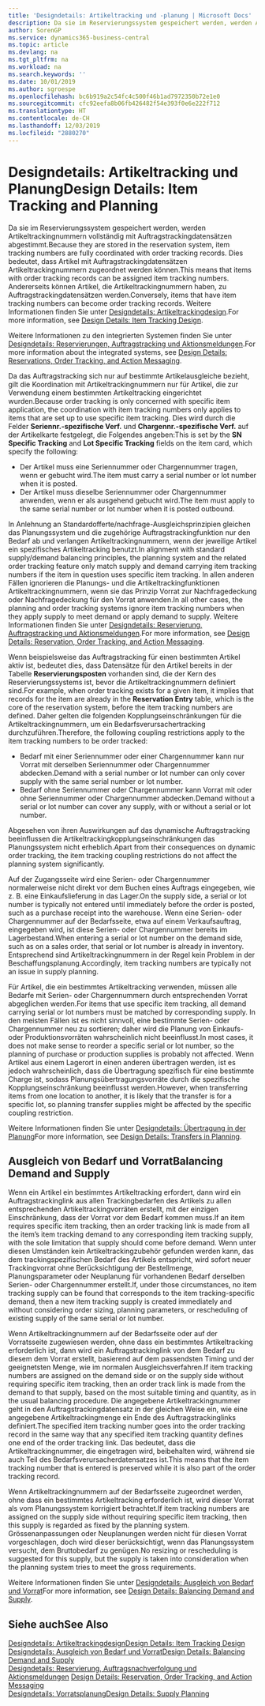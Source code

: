 ```yaml
---
title: 'Designdetails: Artikeltracking und -planung | Microsoft Docs'
description: Da sie im Reservierungssystem gespeichert werden, werden Artikeltrackingnummern vollständig mit Auftragstrackingdatensätzen abgestimmt.
author: SorenGP
ms.service: dynamics365-business-central
ms.topic: article
ms.devlang: na
ms.tgt_pltfrm: na
ms.workload: na
ms.search.keywords: ''
ms.date: 10/01/2019
ms.author: sgroespe
ms.openlocfilehash: bc6b919a2c54fc4c500f46b1ad7972350b72e1e0
ms.sourcegitcommit: cfc92eefa8b06fb426482f54e393f0e6e222f712
ms.translationtype: HT
ms.contentlocale: de-CH
ms.lasthandoff: 12/03/2019
ms.locfileid: "2880270"
---
```

# <a name="design-details-item-tracking-and-planning"></a><span data-ttu-id="77646-103">Designdetails: Artikeltracking und Planung</span><span class="sxs-lookup"><span data-stu-id="77646-103">Design Details: Item Tracking and Planning</span></span>
<span data-ttu-id="77646-104">Da sie im Reservierungssystem gespeichert werden, werden Artikeltrackingnummern vollständig mit Auftragstrackingdatensätzen abgestimmt.</span><span class="sxs-lookup"><span data-stu-id="77646-104">Because they are stored in the reservation system, item tracking numbers are fully coordinated with order tracking records.</span></span> <span data-ttu-id="77646-105">Dies bedeutet, dass Artikel mit Auftragstrackingdatensätzen Artikeltrackingnummern zugeordnet werden können.</span><span class="sxs-lookup"><span data-stu-id="77646-105">This means that items with order tracking records can be assigned item tracking numbers.</span></span> <span data-ttu-id="77646-106">Andererseits können Artikel, die Artikeltrackingnummern haben, zu Auftragstrackingdatensätzen werden.</span><span class="sxs-lookup"><span data-stu-id="77646-106">Conversely, items that have item tracking numbers can become order tracking records.</span></span> <span data-ttu-id="77646-107">Weitere Informationen finden Sie unter [Designdetails: Artikeltrackingdesign](design-details-item-tracking-design.md).</span><span class="sxs-lookup"><span data-stu-id="77646-107">For more information, see [Design Details: Item Tracking Design](design-details-item-tracking-design.md).</span></span>

<span data-ttu-id="77646-108">Weitere Informationen zu den integrierten Systemen finden Sie unter [Designdetails: Reservierungen, Auftragstracking und Aktionsmeldungen](design-details-reservation-order-tracking-and-action-messaging.md).</span><span class="sxs-lookup"><span data-stu-id="77646-108">For more information about the integrated systems, see [Design Details: Reservations, Order Tracking, and Action Messaging](design-details-reservation-order-tracking-and-action-messaging.md).</span></span>

<span data-ttu-id="77646-109">Da das Auftragstracking sich nur auf bestimmte Artikelausgleiche bezieht, gilt die Koordination mit Artikeltrackingnummern nur für Artikel, die zur Verwendung einem bestimmten Artikeltracking eingerichtet wurden.</span><span class="sxs-lookup"><span data-stu-id="77646-109">Because order tracking is only concerned with specific item application, the coordination with item tracking numbers only applies to items that are set up to use specific item tracking.</span></span> <span data-ttu-id="77646-110">Dies wird durch die Felder **Seriennr.-spezifische Verf.** und **Chargennr.-spezifische Verf.** auf der Artikelkarte festgelegt, die Folgendes angeben:</span><span class="sxs-lookup"><span data-stu-id="77646-110">This is set by the **SN Specific Tracking** and **Lot Specific Tracking** fields on the item card, which specify the following:</span></span>

- <span data-ttu-id="77646-111">Der Artikel muss eine Seriennummer oder Chargennummer tragen, wenn er gebucht wird.</span><span class="sxs-lookup"><span data-stu-id="77646-111">The item must carry a serial number or lot number when it is posted.</span></span>
- <span data-ttu-id="77646-112">Der Artikel muss dieselbe Seriennummer oder Chargennummer anwenden, wenn er als ausgehend gebucht wird.</span><span class="sxs-lookup"><span data-stu-id="77646-112">The item must apply to the same serial number or lot number when it is posted outbound.</span></span>

<span data-ttu-id="77646-113">In Anlehnung an Standardofferte/nachfrage-Ausgleichsprinzipien gleichen das Planungssystem und die zugehörige Auftragstrackingfunktion nur den Bedarf ab und verlangen Artikeltrackingnummern, wenn der jeweilige Artikel ein spezifisches Artikeltracking benutzt.</span><span class="sxs-lookup"><span data-stu-id="77646-113">In alignment with standard supply/demand balancing principles, the planning system and the related order tracking feature only match supply and demand carrying item tracking numbers if the item in question uses specific item tracking.</span></span> <span data-ttu-id="77646-114">In allen anderen Fällen ignorieren die Planungs- und die Artikeltrackingfunktionen Artikeltrackingnummern, wenn sie das Prinzip Vorrat zur Nachfragedeckung oder Nachfragedeckung für den Vorrat anwenden.</span><span class="sxs-lookup"><span data-stu-id="77646-114">In all other cases, the planning and order tracking systems ignore item tracking numbers when they apply supply to meet demand or apply demand to supply.</span></span> <span data-ttu-id="77646-115">Weitere Informationen finden Sie unter [Designdetails: Reservierung, Auftragstracking und Aktionsmeldungen](design-details-reservation-order-tracking-and-action-messaging.md).</span><span class="sxs-lookup"><span data-stu-id="77646-115">For more information, see [Design Details: Reservation, Order Tracking, and Action Messaging](design-details-reservation-order-tracking-and-action-messaging.md).</span></span>

<span data-ttu-id="77646-116">Wenn beispielsweise das Auftragstracking für einen bestimmten Artikel aktiv ist, bedeutet dies, dass Datensätze für den Artikel bereits in der Tabelle **Reservierungsposten** vorhanden sind, die der Kern des Reservierungssystems ist, bevor die Artikeltrackingnummern definiert sind.</span><span class="sxs-lookup"><span data-stu-id="77646-116">For example, when order tracking exists for a given item, it implies that records for the item are already in the **Reservation Entry** table, which is the core of the reservation system, before the item tracking numbers are defined.</span></span> <span data-ttu-id="77646-117">Daher gelten die folgenden Kopplungseinschränkungen für die Artikeltrackingnummern, um ein Bedarfsverursachertracking durchzuführen.</span><span class="sxs-lookup"><span data-stu-id="77646-117">Therefore, the following coupling restrictions apply to the item tracking numbers to be order tracked:</span></span>

- <span data-ttu-id="77646-118">Bedarf mit einer Seriennummer oder einer Chargennummer kann nur Vorrat mit derselben Seriennummer oder Chargennummer abdecken.</span><span class="sxs-lookup"><span data-stu-id="77646-118">Demand with a serial number or lot number can only cover supply with the same serial number or lot number.</span></span>
- <span data-ttu-id="77646-119">Bedarf ohne Seriennummer oder Chargennummer kann Vorrat mit oder ohne Seriennummer oder Chargennummer abdecken.</span><span class="sxs-lookup"><span data-stu-id="77646-119">Demand without a serial or lot number can cover any supply, with or without a serial or lot number.</span></span>

<span data-ttu-id="77646-120">Abgesehen von ihren Auswirkungen auf das dynamische Auftragstracking beeinflussen die Artikeltrackingkopplungseinschränkungen das Planungssystem nicht erheblich.</span><span class="sxs-lookup"><span data-stu-id="77646-120">Apart from their consequences on dynamic order tracking, the item tracking coupling restrictions do not affect the planning system significantly.</span></span>

<span data-ttu-id="77646-121">Auf der Zugangsseite wird eine Serien- oder Chargennummer normalerweise nicht direkt vor dem Buchen eines Auftrags eingegeben, wie z. B. eine Einkaufslieferung in das Lager.</span><span class="sxs-lookup"><span data-stu-id="77646-121">On the supply side, a serial or lot number is typically not entered until immediately before the order is posted, such as a purchase receipt into the warehouse.</span></span> <span data-ttu-id="77646-122">Wenn eine Serien- oder Chargennummer auf der Bedarfsseite, etwa auf einem Verkaufsauftrag, eingegeben wird, ist diese Serien- oder Chargennummer bereits im Lagerbestand.</span><span class="sxs-lookup"><span data-stu-id="77646-122">When entering a serial or lot number on the demand side, such as on a sales order, that serial or lot number is already in inventory.</span></span> <span data-ttu-id="77646-123">Entsprechend sind Artikeltrackingnummern in der Regel kein Problem in der Beschaffungsplanung.</span><span class="sxs-lookup"><span data-stu-id="77646-123">Accordingly, item tracking numbers are typically not an issue in supply planning.</span></span>

<span data-ttu-id="77646-124">Für Artikel, die ein bestimmtes Artikeltracking verwenden, müssen alle Bedarfe mit Serien- oder Chargennummern durch entsprechenden Vorrat abgeglichen werden.</span><span class="sxs-lookup"><span data-stu-id="77646-124">For items that use specific item tracking, all demand carrying serial or lot numbers must be matched by corresponding supply.</span></span> <span data-ttu-id="77646-125">In den meisten Fällen ist es nicht sinnvoll, eine bestimmte Serien- oder Chargennummer neu zu sortieren; daher wird die Planung von Einkaufs- oder Produktionsvorräten wahrscheinlich nicht beeinflusst.</span><span class="sxs-lookup"><span data-stu-id="77646-125">In most cases, it does not make sense to reorder a specific serial or lot number, so the planning of purchase or production supplies is probably not affected.</span></span> <span data-ttu-id="77646-126">Wenn Artikel aus einem Lagerort in einen anderen übertragen werden, ist es jedoch wahrscheinlich, dass die Übertragung spezifisch für eine bestimmte Charge ist, sodass Planungsübertragungsvorräte durch die spezifische Kopplungseinschränkung beeinflusst werden.</span><span class="sxs-lookup"><span data-stu-id="77646-126">However, when transferring items from one location to another, it is likely that the transfer is for a specific lot, so planning transfer supplies might be affected by the specific coupling restriction.</span></span>

<span data-ttu-id="77646-127">Weitere Informationen finden Sie unter [Designdetails: Übertragung in der Planung](design-details-transfers-in-planning.md)</span><span class="sxs-lookup"><span data-stu-id="77646-127">For more information, see [Design Details: Transfers in Planning](design-details-transfers-in-planning.md).</span></span>

## <a name="balancing-demand-and-supply"></a><span data-ttu-id="77646-128">Ausgleich von Bedarf und Vorrat</span><span class="sxs-lookup"><span data-stu-id="77646-128">Balancing Demand and Supply</span></span>
<span data-ttu-id="77646-129">Wenn ein Artikel ein bestimmtes Artikeltracking erfordert, dann wird ein Auftragstrackinglink aus allen Trackingbedarfen des Artikels zu allen entsprechenden Artikeltrackingvorräten erstellt, mit der einzigen Einschränkung, dass der Vorrat vor dem Bedarf kommen muss.</span><span class="sxs-lookup"><span data-stu-id="77646-129">If an item requires specific item tracking, then an order tracking link is made from all the item’s item tracking demand to any corresponding item tracking supply, with the sole limitation that supply should come before demand.</span></span> <span data-ttu-id="77646-130">Wenn unter diesen Umständen kein Artikeltrackingzubehör gefunden werden kann, das dem trackingspezifischen Bedarf des Artikels entspricht, wird sofort neuer Trackingvorrat ohne Berücksichtigung der Bestellmenge, Planungsparameter oder Neuplanung für vorhandenen Bedarf derselben Serien- oder Chargennummer erstellt.</span><span class="sxs-lookup"><span data-stu-id="77646-130">If, under those circumstances, no item tracking supply can be found that corresponds to the item tracking-specific demand, then a new item tracking supply is created immediately and without considering order sizing, planning parameters, or rescheduling of existing supply of the same serial or lot number.</span></span>

<span data-ttu-id="77646-131">Wenn Artikeltrackingnummern auf der Bedarfsseite oder auf der Vorratsseite zugewiesen werden, ohne dass ein bestimmtes Artikeltracking erforderlich ist, dann wird ein Auftragstrackinglink von dem Bedarf zu diesem dem Vorrat erstellt, basierend auf dem passendsten Timing und der geeignetsten Menge, wie im normalen Ausgleichsverfahren.</span><span class="sxs-lookup"><span data-stu-id="77646-131">If item tracking numbers are assigned on the demand side or on the supply side without requiring specific item tracking, then an order track link is made from the demand to that supply, based on the most suitable timing and quantity, as in the usual balancing procedure.</span></span> <span data-ttu-id="77646-132">Die angegebene Artikeltrackingnummer geht in den Auftragstrackingdatensatz in der gleichen Weise ein, wie eine angegebene Artikeltrackingmenge ein Ende des Auftragstrackinglinks definiert.</span><span class="sxs-lookup"><span data-stu-id="77646-132">The specified item tracking number goes into the order tracking record in the same way that any specified item tracking quantity defines one end of the order tracking link.</span></span> <span data-ttu-id="77646-133">Das bedeutet, dass die Artikeltrackingnummer, die eingetragen wird, beibehalten wird, während sie auch Teil des Bedarfsverursacherdatensatzes ist.</span><span class="sxs-lookup"><span data-stu-id="77646-133">This means that the item tracking number that is entered is preserved while it is also part of the order tracking record.</span></span>

<span data-ttu-id="77646-134">Wenn Artikeltrackingnummern auf der Bedarfsseite zugeordnet werden, ohne dass ein bestimmtes Artikeltracking erforderlich ist, wird dieser Vorrat als vom Planungssystem korrigiert betrachtet.</span><span class="sxs-lookup"><span data-stu-id="77646-134">If item tracking numbers are assigned on the supply side without requiring specific item tracking, then this supply is regarded as fixed by the planning system.</span></span> <span data-ttu-id="77646-135">Grössenanpassungen oder Neuplanungen werden nicht für diesen Vorrat vorgeschlagen, doch wird dieser berücksichtigt, wenn das Planungssystem versucht, dem Bruttobedarf zu genügen.</span><span class="sxs-lookup"><span data-stu-id="77646-135">No resizing or rescheduling is suggested for this supply, but the supply is taken into consideration when the planning system tries to meet the gross requirements.</span></span>

<span data-ttu-id="77646-136">Weitere Informationen finden Sie unter [Designdetails: Ausgleich von Bedarf und Vorrat](design-details-balancing-demand-and-supply.md)</span><span class="sxs-lookup"><span data-stu-id="77646-136">For more information, see [Design Details: Balancing Demand and Supply](design-details-balancing-demand-and-supply.md).</span></span>  

## <a name="see-also"></a><span data-ttu-id="77646-137">Siehe auch</span><span class="sxs-lookup"><span data-stu-id="77646-137">See Also</span></span>  
[<span data-ttu-id="77646-138">Designdetails: Artikeltrackingdesign</span><span class="sxs-lookup"><span data-stu-id="77646-138">Design Details: Item Tracking Design</span></span>](design-details-item-tracking-design.md)  
[<span data-ttu-id="77646-139">Designdetails: Ausgleich von Bedarf und Vorrat</span><span class="sxs-lookup"><span data-stu-id="77646-139">Design Details: Balancing Demand and Supply</span></span>](design-details-balancing-demand-and-supply.md)  
<span data-ttu-id="77646-140">[Designdetails: Reservierung, Auftragsnachverfolgung und Aktionsmeldungen](design-details-reservation-order-tracking-and-action-messaging.md) </span><span class="sxs-lookup"><span data-stu-id="77646-140">[Design Details: Reservation, Order Tracking, and Action Messaging](design-details-reservation-order-tracking-and-action-messaging.md) </span></span>  
[<span data-ttu-id="77646-141">Designdetails: Vorratsplanung</span><span class="sxs-lookup"><span data-stu-id="77646-141">Design Details: Supply Planning</span></span>](design-details-supply-planning.md)  
